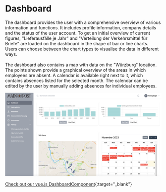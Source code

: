 # <i class="fas fa-desktop"></i> Dashboard

The dashboard provides the user with a comprehensive overview of various information and functions. It includes profile information, company details and the status of the user account. To get an initial overview of current figures, "Lieferausfälle je Jahr" and "Verteilung der Verkehrsmittel für Briefe" are loaded on the dashboard in the shape of bar or line charts. Users can choose between the chart types to visualise the data in different ways.
<br>
<br>
The dashboard also contains a map with data on the "Würzburg" location. The points shown provide a graphical overview of the areas in which employees are absent. A calendar is available right next to it, which contains absences listed for the selected month. The calendar can be edited by the user by manually adding absences for individual employees.

![Dashboard](dashboard-big.png)

[<i class="fas fa-folder"></i> Check out our vue.js DashboardComponent](https://github.com/UHPDome/backend_mainpost/blob/main/frontend/src/components/Views/Dashboard/DashboardComponent.vue){:target="_blank"}


